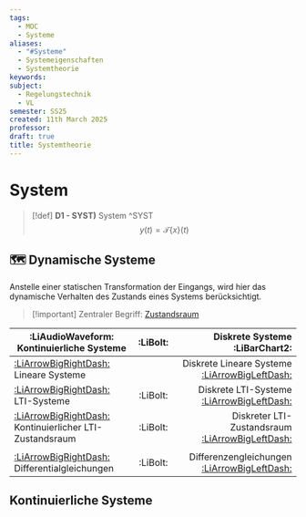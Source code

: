 ```yaml
---
tags:
  - MOC
  - Systeme
aliases:
  - "#Systeme"
  - Systemeigenschaften
  - Systemtheorie
keywords: 
subject:
  - Regelungstechnik
  - VL
semester: SS25
created: 11th March 2025
professor: 
draft: true
title: Systemtheorie
---
```

 
# System

> [!def] **D1 - SYST)** System ^SYST
> $$y(t)=\mathcal{T}\{x\}(t)$$


## 🗺️ Dynamische Systeme

Anstelle einer statischen Transformation der Eingangs, wird hier das dynamische Verhalten des Zustands eines Systems berücksichtigt.

> [!important] Zentraler Begriff: [Zustandsraum](Zustandsraum.md) 

| **:LiAudioWaveform: Kontinuierliche Systeme**                                                     | :LiBolt: |                                                            **Diskrete Systeme :LiBarChart2:** |
| ------------------------------------------------------------------------------------------------- | :------: | --------------------------------------------------------------------------------------------: |
| [:LiArrowBigRightDash:](Lineare%20Systeme.md) Lineare Systeme                                     |          |          Diskrete Lineare Systeme [:LiArrowBigLeftDash:](Zeitdiskrete%20Lineare%20Systeme.md) |
| [:LiArrowBigRightDash:](LTI-Systeme.md)  LTI-Systeme                                              | :LiBolt: |                        Diskrete LTI-Systeme [:LiArrowBigLeftDash:](Zeitdiskrete%20LTI-Systeme.md) |
| [:LiArrowBigRightDash:](Kontinuierlicher%20LTI-Zustandsraum.md) Kontinuierlicher LTI-Zustandsraum | :LiBolt: |            Diskreter LTI-Zustandsraum [:LiArrowBigLeftDash:](Zeitdiskreter%20LTI-Zustandsraum.md) |
|                                                                                                   |          |                                                                                               |
| [:LiArrowBigRightDash:](../Mathematik/Analysis/GDGL.md) Differentialgleichungen                   | :LiBolt: | Differenzengleichungen [:LiArrowBigLeftDash:](../Mathematik/Analysis/Differenzengleichung.md) |

## Kontinuierliche Systeme